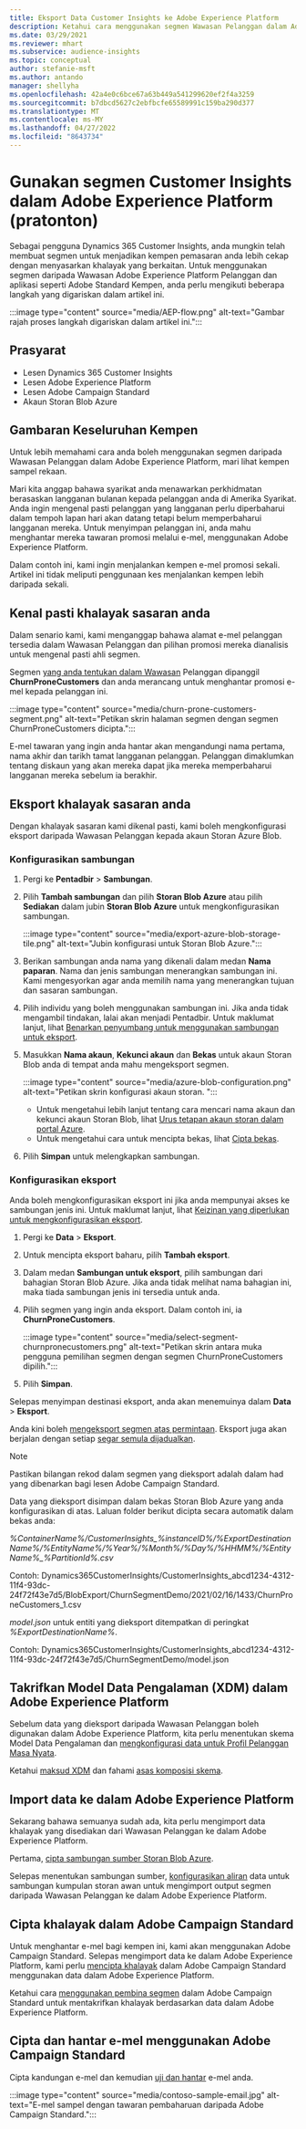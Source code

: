 ```yaml
---
title: Eksport Data Customer Insights ke Adobe Experience Platform
description: Ketahui cara menggunakan segmen Wawasan Pelanggan dalam Adobe Experience Platform.
ms.date: 03/29/2021
ms.reviewer: mhart
ms.subservice: audience-insights
ms.topic: conceptual
author: stefanie-msft
ms.author: antando
manager: shellyha
ms.openlocfilehash: 42a4e0c6bce67a63b449a541299620ef2f4a3259
ms.sourcegitcommit: b7dbcd5627c2ebfbcfe65589991c159ba290d377
ms.translationtype: MT
ms.contentlocale: ms-MY
ms.lasthandoff: 04/27/2022
ms.locfileid: "8643734"
---
```

# <a name="use-customer-insights-segments-in-adobe-experience-platform-preview"></a>Gunakan segmen Customer Insights dalam Adobe Experience Platform (pratonton)

Sebagai pengguna Dynamics 365 Customer Insights, anda mungkin telah membuat segmen untuk menjadikan kempen pemasaran anda lebih cekap dengan menyasarkan khalayak yang berkaitan. Untuk menggunakan segmen daripada Wawasan Adobe Experience Platform Pelanggan dan aplikasi seperti Adobe Standard Kempen, anda perlu mengikuti beberapa langkah yang digariskan dalam artikel ini.

:::image type="content" source="media/AEP-flow.png" alt-text="Gambar rajah proses langkah digariskan dalam artikel ini.":::

## <a name="prerequisites"></a>Prasyarat

-   Lesen Dynamics 365 Customer Insights
-   Lesen Adobe Experience Platform
-   Lesen Adobe Campaign Standard
-   Akaun Storan Blob Azure

## <a name="campaign-overview"></a>Gambaran Keseluruhan Kempen

Untuk lebih memahami cara anda boleh menggunakan segmen daripada Wawasan Pelanggan dalam Adobe Experience Platform, mari lihat kempen sampel rekaan.

Mari kita anggap bahawa syarikat anda menawarkan perkhidmatan berasaskan langganan bulanan kepada pelanggan anda di Amerika Syarikat. Anda ingin mengenal pasti pelanggan yang langganan perlu diperbaharui dalam tempoh lapan hari akan datang tetapi belum memperbaharui langganan mereka. Untuk menyimpan pelanggan ini, anda mahu menghantar mereka tawaran promosi melalui e-mel, menggunakan Adobe Experience Platform.

Dalam contoh ini, kami ingin menjalankan kempen e-mel promosi sekali. Artikel ini tidak meliputi penggunaan kes menjalankan kempen lebih daripada sekali.

## <a name="identify-your-target-audience"></a>Kenal pasti khalayak sasaran anda

Dalam senario kami, kami menganggap bahawa alamat e-mel pelanggan tersedia dalam Wawasan Pelanggan dan pilihan promosi mereka dianalisis untuk mengenal pasti ahli segmen.

Segmen [yang anda tentukan dalam Wawasan](segments.md) Pelanggan dipanggil **ChurnProneCustomers** dan anda merancang untuk menghantar promosi e-mel kepada pelanggan ini.

:::image type="content" source="media/churn-prone-customers-segment.png" alt-text="Petikan skrin halaman segmen dengan segmen ChurnProneCustomers dicipta.":::

E-mel tawaran yang ingin anda hantar akan mengandungi nama pertama, nama akhir dan tarikh tamat langganan pelanggan. Pelanggan dimaklumkan tentang diskaun yang akan mereka dapat jika mereka memperbaharui langganan mereka sebelum ia berakhir.

## <a name="export-your-target-audience"></a>Eksport khalayak sasaran anda

Dengan khalayak sasaran kami dikenal pasti, kami boleh mengkonfigurasi eksport daripada Wawasan Pelanggan kepada akaun Storan Azure Blob.

### <a name="configure-a-connection"></a>Konfigurasikan sambungan

1. Pergi ke **Pentadbir** > **Sambungan**.

1. Pilih **Tambah sambungan** dan pilih **Storan Blob Azure** atau pilih **Sediakan** dalam jubin **Storan Blob Azure** untuk mengkonfigurasikan sambungan.

   :::image type="content" source="media/export-azure-blob-storage-tile.png" alt-text="Jubin konfigurasi untuk Storan Blob Azure."::: 

1. Berikan sambungan anda nama yang dikenali dalam medan **Nama paparan**. Nama dan jenis sambungan menerangkan sambungan ini. Kami mengesyorkan agar anda memilih nama yang menerangkan tujuan dan sasaran sambungan.

1. Pilih individu yang boleh menggunakan sambungan ini. Jika anda tidak mengambil tindakan, lalai akan menjadi Pentadbir. Untuk maklumat lanjut, lihat [Benarkan penyumbang untuk menggunakan sambungan untuk eksport](connections.md#allow-contributors-to-use-a-connection-for-exports).

1. Masukkan **Nama akaun**, **Kekunci akaun** dan **Bekas** untuk akaun Storan Blob anda di tempat anda mahu mengeksport segmen.  
      
   :::image type="content" source="media/azure-blob-configuration.png" alt-text="Petikan skrin konfigurasi akaun storan. "::: 
   
    - Untuk mengetahui lebih lanjut tentang cara mencari nama akaun dan kekunci akaun Storan Blob, lihat [Urus tetapan akaun storan dalam portal Azure](/azure/storage/common/storage-account-manage).
    - Untuk mengetahui cara untuk mencipta bekas, lihat [Cipta bekas](/azure/storage/blobs/storage-quickstart-blobs-portal#create-a-container).

1. Pilih **Simpan** untuk melengkapkan sambungan. 

### <a name="configure-an-export"></a>Konfigurasikan eksport

Anda boleh mengkonfigurasikan eksport ini jika anda mempunyai akses ke sambungan jenis ini. Untuk maklumat lanjut, lihat [Keizinan yang diperlukan untuk mengkonfigurasikan eksport](export-destinations.md#set-up-a-new-export).

1. Pergi ke **Data** > **Eksport**.

1. Untuk mencipta eksport baharu, pilih **Tambah eksport**.

1. Dalam medan **Sambungan untuk eksport**, pilih sambungan dari bahagian Storan Blob Azure. Jika anda tidak melihat nama bahagian ini, maka tiada sambungan jenis ini tersedia untuk anda.

1. Pilih segmen yang ingin anda eksport. Dalam contoh ini, ia **ChurnProneCustomers**.

   :::image type="content" source="media/select-segment-churnpronecustomers.png" alt-text="Petikan skrin antara muka pengguna pemilihan segmen dengan segmen ChurnProneCustomers dipilih.":::

1. Pilih **Simpan**.

Selepas menyimpan destinasi eksport, anda akan menemuinya dalam **Data** > **Eksport**.

Anda kini boleh [mengeksport segmen atas permintaan](export-destinations.md#run-exports-on-demand). Eksport juga akan berjalan dengan setiap [segar semula dijadualkan](system.md).

> [!NOTE]
> Pastikan bilangan rekod dalam segmen yang dieksport adalah dalam had yang dibenarkan bagi lesen Adobe Campaign Standard.

Data yang dieksport disimpan dalam bekas Storan Blob Azure yang anda konfigurasikan di atas. Laluan folder berikut dicipta secara automatik dalam bekas anda:

*%ContainerName%/CustomerInsights_%instanceID%/%ExportDestinationName%/%EntityName%/%Year%/%Month%/%Day%/%HHMM%/%EntityName%_%PartitionId%.csv*

Contoh: Dynamics365CustomerInsights/CustomerInsights_abcd1234-4312-11f4-93dc-24f72f43e7d5/BlobExport/ChurnSegmentDemo/2021/02/16/1433/ChurnProneCustomers_1.csv

*model.json* untuk entiti yang dieksport ditempatkan di peringkat *%ExportDestinationName%*.

Contoh: Dynamics365CustomerInsights/CustomerInsights_abcd1234-4312-11f4-93dc-24f72f43e7d5/ChurnSegmentDemo/model.json

## <a name="define-experience-data-model-xdm-in-adobe-experience-platform"></a>Takrifkan Model Data Pengalaman (XDM) dalam Adobe Experience Platform

Sebelum data yang dieksport daripada Wawasan Pelanggan boleh digunakan dalam Adobe Experience Platform, kita perlu menentukan skema Model Data Pengalaman dan [mengkonfigurasi data untuk Profil Pelanggan Masa Nyata](https://experienceleague.adobe.com/docs/experience-platform/profile/tutorials/dataset-configuration.html#tutorials).

Ketahui [maksud XDM](https://experienceleague.adobe.com/docs/experience-platform/xdm/home.html) dan fahami [asas komposisi skema](https://experienceleague.adobe.com/docs/experience-platform/xdm/schema/composition.html#schema).

## <a name="import-data-into-adobe-experience-platform"></a>Import data ke dalam Adobe Experience Platform

Sekarang bahawa semuanya sudah ada, kita perlu mengimport data khalayak yang disediakan dari Wawasan Pelanggan ke dalam Adobe Experience Platform.

Pertama, [cipta sambungan sumber Storan Blob Azure](https://experienceleague.adobe.com/docs/experience-platform/sources/ui-tutorials/create/cloud-storage/blob.html#getting-started).    

Selepas menentukan sambungan sumber, [konfigurasikan aliran](https://experienceleague.adobe.com/docs/experience-platform/sources/ui-tutorials/dataflow/cloud-storage.html#ui-tutorials) data untuk sambungan kumpulan storan awan untuk mengimport output segmen daripada Wawasan Pelanggan ke dalam Adobe Experience Platform.

## <a name="create-an-audience-in-adobe-campaign-standard"></a>Cipta khalayak dalam Adobe Campaign Standard

Untuk menghantar e-mel bagi kempen ini, kami akan menggunakan Adobe Campaign Standard. Selepas mengimport data ke dalam Adobe Experience Platform, kami perlu [mencipta khalayak](https://experienceleague.adobe.com/docs/campaign-standard/using/profiles-and-audiences/get-started-profiles-and-audiences.html#permission) dalam Adobe Campaign Standard menggunakan data dalam Adobe Experience Platform.


Ketahui cara [menggunakan pembina segmen](https://experienceleague.adobe.com/docs/campaign-standard/using/integrating-with-adobe-cloud/adobe-experience-platform/audience-destinations/aep-using-segment-builder.html) dalam Adobe Campaign Standard untuk mentakrifkan khalayak berdasarkan data dalam Adobe Experience Platform.

## <a name="create-and-send-the-email-using-adobe-campaign-standard"></a>Cipta dan hantar e-mel menggunakan Adobe Campaign Standard

Cipta kandungan e-mel dan kemudian [uji dan hantar](https://experienceleague.adobe.com/docs/campaign-standard/using/testing-and-sending/get-started-sending-messages.html#preparing-and-testing-messages) e-mel anda.

:::image type="content" source="media/contoso-sample-email.jpg" alt-text="E-mel sampel dengan tawaran pembaharuan daripada Adobe Campaign Standard.":::
